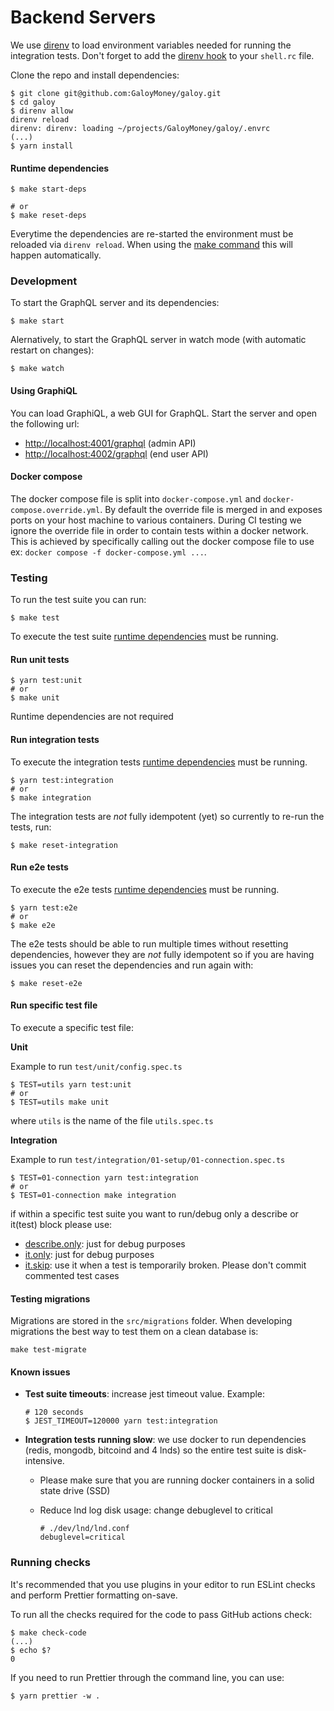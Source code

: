 # Backend Servers

We use [direnv](https://direnv.net/) to load environment variables needed for running the integration tests. Don't forget to add the [direnv hook](https://direnv.net/docs/hook.html) to your `shell.rc` file.

Clone the repo and install dependencies:

```
$ git clone git@github.com:GaloyMoney/galoy.git
$ cd galoy
$ direnv allow
direnv reload
direnv: direnv: loading ~/projects/GaloyMoney/galoy/.envrc
(...)
$ yarn install
```

#### Runtime dependencies

```
$ make start-deps

# or
$ make reset-deps
```

Everytime the dependencies are re-started the environment must be reloaded via `direnv reload`. When using the [make command](https://github.com/GaloyMoney/galoy/blob/Makefile) this will happen automatically.

### Development

To start the GraphQL server and its dependencies:

```
$ make start
```

Alernatively, to start the GraphQL server in watch mode (with automatic restart on changes):

```
$ make watch
```

#### Using GraphiQL

You can load GraphiQL, a web GUI for GraphQL. Start the server and open the following url:

* [http://localhost:4001/graphql](http://localhost:4001/graphql) (admin API)
* [http://localhost:4002/graphql](http://localhost:4002/graphql) (end user API)

#### Docker compose

The docker compose file is split into `docker-compose.yml` and `docker-compose.override.yml`. By default the override file is merged in and exposes ports on your host machine to various containers. During CI testing we ignore the override file in order to contain tests within a docker network. This is achieved by specifically calling out the docker compose file to use ex: `docker compose -f docker-compose.yml ...`.

### Testing

To run the test suite you can run:

```
$ make test
```

To execute the test suite [runtime dependencies](https://github.com/GaloyMoney/galoy/blob/main/DEV.md#runtime-dependencies) must be running.

#### Run unit tests

```
$ yarn test:unit
# or
$ make unit
```

Runtime dependencies are not required

#### Run integration tests

To execute the integration tests [runtime dependencies](https://github.com/GaloyMoney/galoy/blob/main/DEV.md#runtime-dependencies) must be running.

```
$ yarn test:integration
# or
$ make integration
```

The integration tests are _not_ fully idempotent (yet) so currently to re-run the tests, run:

```
$ make reset-integration
```

#### Run e2e tests

To execute the e2e tests [runtime dependencies](https://github.com/GaloyMoney/galoy/blob/main/DEV.md#runtime-dependencies) must be running.

```
$ yarn test:e2e
# or
$ make e2e
```

The e2e tests should be able to run multiple times without resetting dependencies, however they are _not_ fully idempotent so if you are having issues you can reset the dependencies and run again with:

```
$ make reset-e2e
```

#### Run specific test file

To execute a specific test file:

**Unit**

Example to run `test/unit/config.spec.ts`

```
$ TEST=utils yarn test:unit
# or
$ TEST=utils make unit
```

where `utils` is the name of the file `utils.spec.ts`

**Integration**

Example to run `test/integration/01-setup/01-connection.spec.ts`

```
$ TEST=01-connection yarn test:integration
# or
$ TEST=01-connection make integration
```

if within a specific test suite you want to run/debug only a describe or it(test) block please use:

* [describe.only](https://jestjs.io/docs/api#describeonlyname-fn): just for debug purposes
* [it.only](https://jestjs.io/docs/api#testonlyname-fn-timeout): just for debug purposes
* [it.skip](https://jestjs.io/docs/api#testskipname-fn): use it when a test is temporarily broken. Please don't commit commented test cases

#### Testing migrations

Migrations are stored in the `src/migrations` folder. When developing migrations the best way to test them on a clean database is:

```
make test-migrate
```

#### Known issues

*   **Test suite timeouts**: increase jest timeout value. Example:

    ```
    # 120 seconds
    $ JEST_TIMEOUT=120000 yarn test:integration
    ```
* **Integration tests running slow**: we use docker to run dependencies (redis, mongodb, bitcoind and 4 lnds) so the entire test suite is disk-intensive.
  * Please make sure that you are running docker containers in a solid state drive (SSD)
  *   Reduce lnd log disk usage: change debuglevel to critical

      ```
      # ./dev/lnd/lnd.conf
      debuglevel=critical
      ```

### Running checks

It's recommended that you use plugins in your editor to run ESLint checks and perform Prettier formatting on-save.

To run all the checks required for the code to pass GitHub actions check:

```
$ make check-code
(...)
$ echo $?
0
```

If you need to run Prettier through the command line, you can use:

```
$ yarn prettier -w .
```

###
